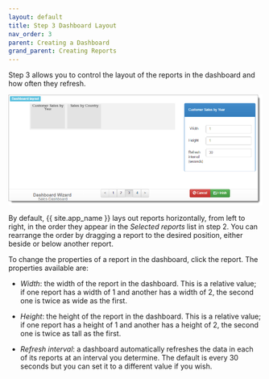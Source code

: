 ```yaml
---
layout: default
title: Step 3 Dashboard Layout
nav_order: 3
parent: Creating a Dashboard
grand_parent: Creating Reports
---
```

Step 3 allows you to control the layout of the reports in the dashboard and how often they refresh.

![](/assets/images/dashboardwizard3.png)

By default, {{ site.app_name }} lays out reports horizontally, from left to right, in the order they appear in the *Selected reports* list in step 2. You can rearrange the order by dragging a report to the desired position, either beside or below another report.

To change the properties of a report in the dashboard, click the report. The properties available are:

* *Width*: the width of the report in the dashboard. This is a relative value; if one report has a width of 1 and another has a width of 2, the second one is twice as wide as the first.

* *Height*: the height of the report in the dashboard. This is a relative value; if one report has a height of 1 and another has a height of 2, the second one is twice as tall as the first.

* *Refresh interval*: a dashboard automatically refreshes the data in each of its reports at an interval you determine. The default is every 30 seconds but you can set it to a different value if you wish.